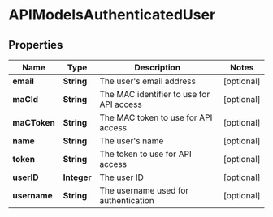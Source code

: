 

# APIModelsAuthenticatedUser


## Properties

| Name | Type | Description | Notes |
|------------ | ------------- | ------------- | -------------|
|**email** | **String** | The user&#39;s email address |  [optional] |
|**maCId** | **String** | The MAC identifier to use for API access |  [optional] |
|**maCToken** | **String** | The MAC token to use for API access |  [optional] |
|**name** | **String** | The user&#39;s name |  [optional] |
|**token** | **String** | The token to use for API access |  [optional] |
|**userID** | **Integer** | The user ID |  [optional] |
|**username** | **String** | The username used for authentication |  [optional] |



